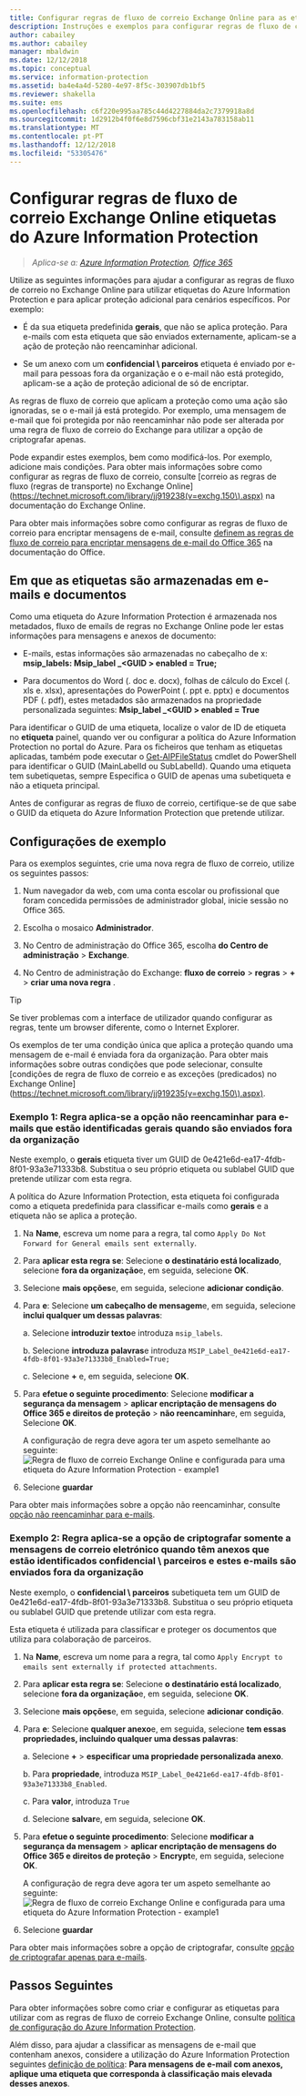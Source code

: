 ```yaml
---
title: Configurar regras de fluxo de correio Exchange Online para as etiquetas do Azure Information Protection
description: Instruções e exemplos para configurar regras de fluxo de correio Exchange Online para as etiquetas do Azure Information Protection.
author: cabailey
ms.author: cabailey
manager: mbaldwin
ms.date: 12/12/2018
ms.topic: conceptual
ms.service: information-protection
ms.assetid: ba4e4a4d-5280-4e97-8f5c-303907db1bf5
ms.reviewer: shakella
ms.suite: ems
ms.openlocfilehash: c6f220e995aa785c44d4227884da2c7379918a8d
ms.sourcegitcommit: 1d2912b4f0f6e8d7596cbf31e2143a783158ab11
ms.translationtype: MT
ms.contentlocale: pt-PT
ms.lasthandoff: 12/12/2018
ms.locfileid: "53305476"
---
```

# <a name="configuring-exchange-online-mail-flow-rules-for-azure-information-protection-labels"></a>Configurar regras de fluxo de correio Exchange Online etiquetas do Azure Information Protection

>*Aplica-se a: [Azure Information Protection](https://azure.microsoft.com/pricing/details/information-protection), [Office 365](https://download.microsoft.com/download/E/C/F/ECF42E71-4EC0-48FF-AA00-577AC14D5B5C/Azure_Information_Protection_licensing_datasheet_EN-US.pdf)*

Utilize as seguintes informações para ajudar a configurar as regras de fluxo de correio no Exchange Online para utilizar etiquetas do Azure Information Protection e para aplicar proteção adicional para cenários específicos. Por exemplo:

- É da sua etiqueta predefinida **gerais**, que não se aplica proteção. Para e-mails com esta etiqueta que são enviados externamente, aplicam-se a ação de proteção não reencaminhar adicional.

- Se um anexo com um **confidencial \ parceiros** etiqueta é enviado por e-mail para pessoas fora da organização e o e-mail não está protegido, aplicam-se a ação de proteção adicional de só de encriptar.

As regras de fluxo de correio que aplicam a proteção como uma ação são ignoradas, se o e-mail já está protegido. Por exemplo, uma mensagem de e-mail que foi protegida por não reencaminhar não pode ser alterada por uma regra de fluxo de correio do Exchange para utilizar a opção de criptografar apenas.  

Pode expandir estes exemplos, bem como modificá-los. Por exemplo, adicione mais condições. Para obter mais informações sobre como configurar as regras de fluxo de correio, consulte [correio as regras de fluxo (regras de transporte) no Exchange Online] (https://technet.microsoft.com/library/jj919238(v=exchg.150\).aspx) na documentação do Exchange Online.

Para obter mais informações sobre como configurar as regras de fluxo de correio para encriptar mensagens de e-mail, consulte [definem as regras de fluxo de correio para encriptar mensagens de e-mail do Office 365](https://support.office.com/article/define-mail-flow-rules-to-encrypt-email-messages-in-office-365-9b7daf19-d5f2-415b-bc43-a0f5f4a585e8) na documentação do Office. 

## <a name="where-labels-are-stored-in-emails-and-documents"></a>Em que as etiquetas são armazenadas em e-mails e documentos

Como uma etiqueta do Azure Information Protection é armazenada nos metadados, fluxo de emails de regras no Exchange Online pode ler estas informações para mensagens e anexos de documento:

- E-mails, estas informações são armazenadas no cabeçalho de x: **msip_labels: Msip_label _\<GUID > enabled = True;** 

- Para documentos do Word (. doc e. docx), folhas de cálculo do Excel (. xls e. xlsx), apresentações do PowerPoint (. ppt e. pptx) e documentos PDF (. pdf), estes metadados são armazenados na propriedade personalizada seguintes: **Msip_label _\<GUID > enabled = True**  

Para identificar o GUID de uma etiqueta, localize o valor de ID de etiqueta no **etiqueta** painel, quando ver ou configurar a política do Azure Information Protection no portal do Azure. Para os ficheiros que tenham as etiquetas aplicadas, também pode executar o [Get-AIPFileStatus](/powershell/module/azureinformationprotection/get-aipfilestatus) cmdlet do PowerShell para identificar o GUID (MainLabelId ou SubLabelId). Quando uma etiqueta tem subetiquetas, sempre Especifica o GUID de apenas uma subetiqueta e não a etiqueta principal.

Antes de configurar as regras de fluxo de correio, certifique-se de que sabe o GUID da etiqueta do Azure Information Protection que pretende utilizar.

## <a name="example-configurations"></a>Configurações de exemplo

Para os exemplos seguintes, crie uma nova regra de fluxo de correio, utilize os seguintes passos:

1. Num navegador da web, com uma conta escolar ou profissional que foram concedida permissões de administrador global, inicie sessão no Office 365. 

2. Escolha o mosaico **Administrador**.

3. No Centro de administração do Office 365, escolha **do Centro de administração** > **Exchange**.

4. No Centro de administração do Exchange: **fluxo de correio** > **regras** > **+** > **criar uma nova regra** . 

> [!TIP]
> Se tiver problemas com a interface de utilizador quando configurar as regras, tente um browser diferente, como o Internet Explorer.

Os exemplos de ter uma condição única que aplica a proteção quando uma mensagem de e-mail é enviada fora da organização. Para obter mais informações sobre outras condições que pode selecionar, consulte [condições de regra de fluxo de correio e as exceções (predicados) no Exchange Online] (https://technet.microsoft.com/library/jj919235(v=exchg.150\).aspx).


### <a name="example-1-rule-that-applies-the-do-not-forward-option-to-emails-that-are-labeled-general-when-they-are-sent-outside-the-organization"></a>Exemplo 1: Regra aplica-se a opção não reencaminhar para e-mails que estão identificadas **gerais** quando são enviados fora da organização

Neste exemplo, o **gerais** etiqueta tiver um GUID de 0e421e6d-ea17-4fdb-8f01-93a3e71333b8. Substitua o seu próprio etiqueta ou sublabel GUID que pretende utilizar com esta regra. 

A política do Azure Information Protection, esta etiqueta foi configurada como a etiqueta predefinida para classificar e-mails como **gerais** e a etiqueta não se aplica a proteção. 

1. Na **Name**, escreva um nome para a regra, tal como `Apply Do Not Forward for General emails sent externally`.
 
2. Para **aplicar esta regra se**: Selecione **o destinatário está localizado**, selecione **fora da organização**e, em seguida, selecione **OK**.

3. Selecione **mais opções**e, em seguida, selecione **adicionar condição**.
 
4. Para **e**: Selecione **um cabeçalho de mensagem**e, em seguida, selecione **inclui qualquer um dessas palavras**:
     
    a. Selecione **introduzir texto**e introduza `msip_labels`.
     
    b. Selecione **introduza palavras**e introduza `MSIP_Label_0e421e6d-ea17-4fdb-8f01-93a3e71333b8_Enabled=True;`
    
    c. Selecione **+** e, em seguida, selecione **OK**.

5. Para **efetue o seguinte procedimento**: Selecione **modificar a segurança da mensagem** > **aplicar encriptação de mensagens do Office 365 e direitos de proteção** > **não reencaminhar**e, em seguida, Selecione **OK**.
    
    A configuração de regra deve agora ter um aspeto semelhante ao seguinte:  ![Regra de fluxo de correio Exchange Online e configurada para uma etiqueta do Azure Information Protection - example1](./media/aip-exo-rule-ex1.png)

7. Selecione **guardar** 

Para obter mais informações sobre a opção não reencaminhar, consulte [opção não reencaminhar para e-mails](configure-usage-rights.md#do-not-forward-option-for-emails).

### <a name="example-2-rule-that-applies-the-encrypt-only-option-to-emails-when-they-have-attachments-that-are-labeled-confidential--partners-and-these-emails-are-sent-outside-the-organization"></a>Exemplo 2: Regra aplica-se a opção de criptografar somente a mensagens de correio eletrónico quando têm anexos que estão identificados **confidencial \ parceiros** e estes e-mails são enviados fora da organização

Neste exemplo, o **confidencial \ parceiros** subetiqueta tem um GUID de 0e421e6d-ea17-4fdb-8f01-93a3e71333b8. Substitua o seu próprio etiqueta ou sublabel GUID que pretende utilizar com esta regra. 

Esta etiqueta é utilizada para classificar e proteger os documentos que utiliza para colaboração de parceiros.   

1. Na **Name**, escreva um nome para a regra, tal como `Apply Encrypt to emails sent externally if protected attachments`.
 
2. Para **aplicar esta regra se**: Selecione **o destinatário está localizado**, selecione **fora da organização**e, em seguida, selecione **OK**.

3. Selecione **mais opções**e, em seguida, selecione **adicionar condição**.
 
4. Para **e**: Selecione **qualquer anexo**e, em seguida, selecione **tem essas propriedades, incluindo qualquer uma dessas palavras**:
     
    a. Selecione **+**  >  **especificar uma propriedade personalizada anexo**.
  
    b. Para **propriedade**, introduza `MSIP_Label_0e421e6d-ea17-4fdb-8f01-93a3e71333b8_Enabled`.
    
    c. Para **valor**, introduza `True`
    
    d. Selecione **salvar**e, em seguida, selecione **OK**.

5. Para **efetue o seguinte procedimento**: Selecione **modificar a segurança da mensagem** > **aplicar encriptação de mensagens do Office 365 e direitos de proteção** > **Encrypt**e, em seguida, selecione **OK**.
    
    A configuração de regra deve agora ter um aspeto semelhante ao seguinte:  ![Regra de fluxo de correio Exchange Online e configurada para uma etiqueta do Azure Information Protection - example1](./media/aip-exo-rule-ex2.png)

6. Selecione **guardar** 

Para obter mais informações sobre a opção de criptografar, consulte [opção de criptografar apenas para e-mails](configure-usage-rights.md#encrypt-only-option-for-emails).


## <a name="next-steps"></a>Passos Seguintes

Para obter informações sobre como criar e configurar as etiquetas para utilizar com as regras de fluxo de correio Exchange Online, consulte [política de configuração do Azure Information Protection](configure-policy.md).

Além disso, para ajudar a classificar as mensagens de e-mail que contenham anexos, considere a utilização do Azure Information Protection seguintes [definição de política](configure-policy-settings.md): **Para mensagens de e-mail com anexos, aplique uma etiqueta que corresponda à classificação mais elevada desses anexos**.



